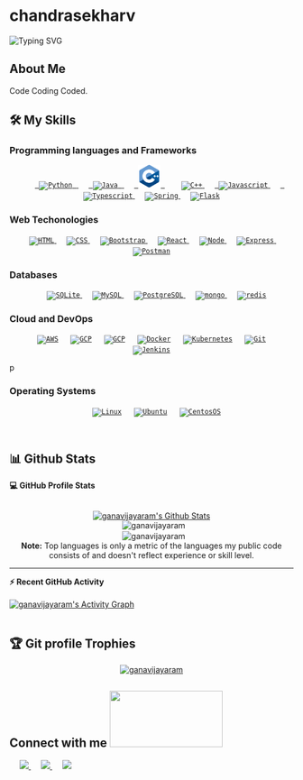 # chandrasekharv


<!--
**chandrasekhar-v/chandrasekharv** is a ✨ _special_ ✨ repository because its `README.md` (this file) appears on your GitHub profile.

Here are some ideas to get you started:

- 🔭 I’m currently working on ...
- 🌱 I’m currently learning ...
- 👯 I’m looking to collaborate on ...
- 🤔 I’m looking for help with ...
- 💬 Ask me about ...
- 📫 How to reach me: ...
- 😄 Pronouns: ...
- ⚡ Fun fact: ...
-->
![Typing SVG](https://readme-typing-svg.herokuapp.com?font=Architects+Daughter&color=7AF79A&size=30&lines=Hello,+World!!!!;It's+Ganavi+Jayaram!;I'm+a+Learning+Developer...)

## About Me
Code Coding Coded.

## 🛠️ My Skills
###  Programming languages and Frameworks

<p align="center"> 
  &emsp;
   <a href="https://www.python.org" target="_blank">
    <code> <img alt="Python" src="https://www.vectorlogo.zone/logos/python/python-ar21.svg"> </code>
  </a>
 &emsp;
  <a href="https://www.java.com" target="_blank"> 
    <code> <img alt="Java" src="https://www.vectorlogo.zone/logos/java/java-ar21.svg"> </code>
  </a>
  &emsp;
   <code><a href="https://www.w3schools.com/cpp/" target="_blank" rel="noreferrer"> <img alt="c" src="https://raw.githubusercontent.com/devicons/devicon/master/icons/cplusplus/cplusplus-original.svg" alt="cplusplus" width="40" height="40"/> </a> </code>
  &emsp;
  <a href="https://www.w3schools.com/cpp/" target="_blank"> 
    <code><img  alt="C++" src="https://img.shields.io/badge/C++%20-%2300599C.svg?style=plastic&logo=c%2B%2B&logoColor=white"></code>
  </a> 
  &emsp;
  <a href="https://developer.mozilla.org/en-US/docs/Web/JavaScript" target="_blank"> 
     <code> <img  alt="Javascript" src ='https://www.vectorlogo.zone/logos/javascript/javascript-ar21.svg'></code>
   </a>
  &emsp;
  <a href="https://developer.mozilla.org/en-US/docs/Web/JavaScript" target="_blank"> 
     <code> <img  alt="Typescript" src ='https://www.vectorlogo.zone/logos/typescriptlang/typescriptlang-ar21.svg'></code>
   </a>
   &emsp;
   <a href="https://www.w3schools.com/css/" target="_blank">
   <code><img alt="Spring" src="https://www.vectorlogo.zone/logos/springio/springio-ar21.svg"></code>
  </a> 
   &emsp;
   <a href="https://www.w3schools.com/css/" target="_blank">
   <code><img alt="Flask" src="https://www.vectorlogo.zone/logos/pocoo_flask/pocoo_flask-ar21.svg"></code>
  </a> 
   
  
</p>

### Web Techonologies
<p align="center"> 
  &emsp; 
  <a href="https://www.w3.org/html/" target="_blank"> 
   <code><img alt="HTML" src="https://www.vectorlogo.zone/logos/w3_html5/w3_html5-ar21.svg"></code>
  </a>   
  &emsp;
  <a href="https://www.w3schools.com/css/" target="_blank">
   <code><img alt="CSS" src="https://www.vectorlogo.zone/logos/w3_css/w3_css-ar21.svg"></code>
  </a> 
&emsp;
  <a href="https://www.w3schools.com/css/" target="_blank">
   <code><img alt="Bootstrap" src="https://www.vectorlogo.zone/logos/getbootstrap/getbootstrap-ar21.svg"></code>
  </a> 
 &emsp;
 <a href="https://www.w3schools.com/css/" target="_blank">
   <code><img alt="React" src="https://www.vectorlogo.zone/logos/reactjs/reactjs-ar21.svg"></code>
  </a> 
 &emsp;
   <a href="https://www.w3schools.com/css/" target="_blank">
   <code><img alt="Node" src="https://www.vectorlogo.zone/logos/nodejs/nodejs-ar21.svg"></code>
  </a> 
 &emsp;
   <a href="https://www.w3schools.com/css/" target="_blank">
   <code><img alt="Express" src="https://www.vectorlogo.zone/logos/expressjs/expressjs-ar21.svg"></code>
  </a> 
  &emsp;
   <a href="https://www.w3schools.com/css/" target="_blank">
   <code><img alt="Postman" src="https://www.vectorlogo.zone/logos/getpostman/getpostman-ar21.svg"></code>
  </a> 

  

</p>

 

### Databases
<p align="center"> 
 &emsp; 
  <a href="https://www.w3.org/html/" target="_blank"> 
   <code><img alt="SQLite" src="https://www.vectorlogo.zone/logos/sqlite/sqlite-ar21.svg"></code>
  </a> 
  &emsp; 
  <a href="https://www.w3.org/html/" target="_blank"> 
   <code><img alt="MySQL" src="https://www.vectorlogo.zone/logos/mysql/mysql-horizontal.svg"></code>
  </a>  
  &emsp;
  <a href="https://www.w3schools.com/css/" target="_blank">
   <code><img alt="PostgreSQL" src="https://www.vectorlogo.zone/logos/postgresql/postgresql-horizontal.svg"></code>
  </a> 
 &emsp;
  <a href="https://www.w3schools.com/css/" target="_blank">
   <code><img alt="mongo" src="https://www.vectorlogo.zone/logos/mongodb/mongodb-ar21.svg"></code>
  </a> 
 &emsp;
  <a href="https://www.w3schools.com/css/" target="_blank">
   <code><img alt="redis" src="https://www.vectorlogo.zone/logos/redis/redis-ar21.svg"></code>
  </a> 
</p>

 ### Cloud and DevOps
 
<p align="center">
  &emsp;
    <code><a href="#"><img alt="AWS" src="https://www.vectorlogo.zone/logos/amazon_aws/amazon_aws-ar21.svg"></a></code>
  &emsp;
    <code><a href="#"><img alt="GCP" src="https://www.vectorlogo.zone/logos/google_cloud/google_cloud-ar21.svg"></a></code>
   &emsp;
    <code><a href="#"><img alt="GCP" src="https://www.vectorlogo.zone/logos/heroku/heroku-ar21.svg"></a></code>
&emsp;
    <code><a href="#"><img alt="Docker"src="https://www.vectorlogo.zone/logos/docker/docker-ar21.svg"></a></code>
	&emsp;
    <code><a href="#"><img alt="Kubernetes"src="https://www.vectorlogo.zone/logos/kubernetes/kubernetes-ar21.svg"></a></code>
 &emsp;
    <code><a href="#"><img alt="Git"src="https://www.vectorlogo.zone/logos/git-scm/git-scm-ar21.svg"></a></code>
	&emsp;
    <code><a href="#"><img alt="Jenkins"src="https://www.vectorlogo.zone/logos/jenkins/jenkins-ar21.svg"></a></code>
</p>p	

 ### Operating Systems
 
<p align="center">
  &emsp;
    <code><a href="#"><img alt="Linux" src="https://www.vectorlogo.zone/logos/linux/linux-icon.svg"></a></code>
  &emsp;
    <code><a href="#"><img alt="Ubuntu" src="https://www.vectorlogo.zone/logos/ubuntu/ubuntu-ar21.svg"></a></code>
  &emsp;
    <code><a href="#"><img alt="CentosOS"src="https://www.vectorlogo.zone/logos/centos/centos-ar21.svg"></a></code>
</p>

 
<br/>

## 📊 Github Stats



  <summary><b>💻 GitHub Profile Stats</b></summary>
  <br/>
  <p align="center">
    <a href="https://github.com/anuraghazra/github-readme-stats"><img alt="ganavijayaram's Github Stats" src="https://github-readme-stats.vercel.app/api?username=ganavijayaram&show_icons=true&count_private=true&theme=algolia" height="192px"/></a>
<br/>
  &nbsp;
	  <img src="https://github-readme-stats.vercel.app/api/top-langs?username=ganavijayaram&langs_count=10&show_icons=true&locale=en&layout=compact&theme=algolia" alt="ganavijayaram" height="192px"/>
  <br/>
  &nbsp;
  <img align="center" src="https://github-readme-streak-stats.herokuapp.com/?user=ganavijayaram&&show_icons=true&locale=en&theme=algolia" alt="ganavijayaram" />
  <br/>
  <b>Note:</b> Top languages is only a metric of the languages my public code consists of and doesn't reflect experience or skill level.
  </p>

----

  <summary><b>⚡ Recent GitHub Activity</b></summary>
  <br/>
   <a href="https://github.com/ganavijayaram"><img alt="ganavijayaram's Activity Graph" src="https://activity-graph.herokuapp.com/graph?username=ganavijayaram&custom_title=Ganavi+Jayaram's%20Contribution%20Graph&theme=react-dark" /></a>
  <br/>
  
  

<br/>

## :trophy: Git profile Trophies

<p align="center"> <a href="https://github.com/ryo-ma/github-profile-trophy"><img src="https://github-profile-trophy.vercel.app/?username=ganavijayaram&layout=compact&theme=algolia" alt="ganavijayaram" /></a> </p>



## Connect with me <img height="100" width="200" src='https://raw.githubusercontent.com/ShahriarShafin/ShahriarShafin/main/Assets/handshake.gif' width="100px">
&emsp;
  <a href="https://www.linkedin.com/in/ganavijayaram">
    <img src="https://www.vectorlogo.zone/logos/linkedin/linkedin-icon.svg"/> 
 </a>
 &emsp;
 <a href="mailto:itsganavijayaram@gmail.com">
    <img src="https://www.vectorlogo.zone/logos/gmail/gmail-icon.svg"/>
 </a>
 &emsp;
 <a href="https://www.instagram.com/ganavi_jayaram/?hl=en">
    <img src="https://www.vectorlogo.zone/logos/instagram/instagram-icon.svg"/>
 </a>

